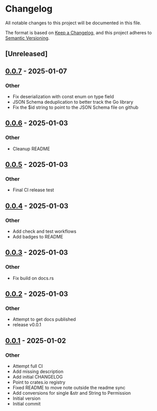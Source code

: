 # Changelog

All notable changes to this project will be documented in this file.

The format is based on [Keep a Changelog](https://keepachangelog.com/en/1.0.0/),
and this project adheres to [Semantic Versioning](https://semver.org/spec/v2.0.0.html).

## [Unreleased]

## [0.0.7](https://github.com/Seraph-Security/nats-jwt/compare/v0.0.6...v0.0.7) - 2025-01-07

### Other

- Fix deserialization with const enum on type field
- JSON Schema deduplication to better track the Go library
- Fix the $id string to point to the JSON Schema file on github

## [0.0.6](https://github.com/Seraph-Security/nats-jwt/compare/v0.0.5...v0.0.6) - 2025-01-03

### Other

- Cleanup README

## [0.0.5](https://github.com/Seraph-Security/nats-jwt/compare/v0.0.4...v0.0.5) - 2025-01-03

### Other

- Final CI release test

## [0.0.4](https://github.com/Seraph-Security/nats-jwt/compare/v0.0.3...v0.0.4) - 2025-01-03

### Other

- Add check and test workflows
- Add badges to README

## [0.0.3](https://github.com/Seraph-Security/nats-jwt/compare/v0.0.2...v0.0.3) - 2025-01-03

### Other

- Fix build on docs.rs

## [0.0.2](https://github.com/Seraph-Security/nats-jwt/compare/v0.0.1...v0.0.2) - 2025-01-03

### Other

- Attempt to get docs published
- release v0.0.1

## [0.0.1](https://github.com/Seraph-Security/nats-jwt/releases/tag/v0.0.1) - 2025-01-02

### Other

- Attempt full CI
- Add missing description
- Add initial CHANGELOG
- Point to crates.io registry
- Fixed README to move note outside the readme sync
- Add conversions for single &str and String to Permission
- Initial version
- Initial commit



